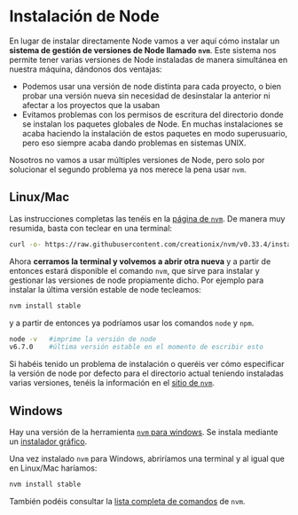 # Instalación de Node

En lugar de instalar directamente Node vamos a ver aquí cómo instalar un **sistema de gestión de versiones de Node llamado `nvm`**. Este sistema nos permite tener varias versiones de Node instaladas de manera simultánea en nuestra máquina, dándonos dos ventajas:

- Podemos usar una versión de node distinta para cada proyecto, o bien probar una versión nueva sin necesidad de desinstalar la anterior ni afectar a los proyectos que la usaban
- Evitamos problemas con los permisos de escritura del directorio donde se instalan los paquetes globales de Node. En muchas instalaciones se acaba haciendo la instalación de estos paquetes en modo superusuario, pero eso siempre acaba dando problemas en sistemas UNIX.

Nosotros no vamos a usar múltiples versiones de Node, pero solo por solucionar el segundo problema ya nos merece la pena usar `nvm`.

## Linux/Mac

Las instrucciones completas las tenéis en la [página de `nvm`](https://github.com/creationix/nvm). De manera muy resumida, basta con teclear en una terminal:

```bash
curl -o- https://raw.githubusercontent.com/creationix/nvm/v0.33.4/install.sh | bash
```

Ahora **cerramos la terminal y volvemos a abrir otra nueva** y a partir de entonces estará disponible el comando `nvm`, que sirve para instalar y gestionar las versiones de node propiamente dicho. Por ejemplo para instalar la última versión estable de node tecleamos:

```bash
nvm install stable
```

y a partir de entonces ya podríamos usar los comandos `node` y `npm`. 

```bash
node -v   #imprime la versión de node
v6.7.0    #última versión estable en el momento de escribir esto
```

Si habéis tenido un problema de instalación o queréis ver cómo especificar la versión de node por defecto para el directorio actual teniendo instaladas varias versiones, tenéis la información en el [sitio de `nvm`](https://github.com/creationix/nvm).

## Windows

Hay una versión de la herramienta [`nvm` para windows](https://github.com/coreybutler/nvm-windows). Se instala mediante un [instalador gráfico](https://github.com/coreybutler/nvm/releases).

Una vez instalado `nvm` para Windows, abriríamos una terminal y al igual que en Linux/Mac haríamos:

```bash
nvm install stable
```

También podéis consultar la [lista completa de comandos](https://github.com/coreybutler/nvm-windows#usage) de `nvm`.



